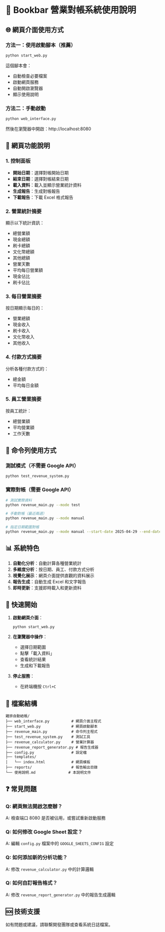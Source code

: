 # 🍗 Bookbar 營業對帳系統使用說明

## 🌐 網頁介面使用方式

### 方法一：使用啟動腳本（推薦）
```bash
python start_web.py
```
這個腳本會：
- 自動檢查必要檔案
- 啟動網頁服務
- 自動開啟瀏覽器
- 顯示使用說明

### 方法二：手動啟動
```bash
python web_interface.py
```
然後在瀏覽器中開啟：http://localhost:8080

## 📱 網頁功能說明

### 1. 控制面板
- **開始日期**：選擇對帳開始日期
- **結束日期**：選擇對帳結束日期
- **載入資料**：載入並顯示營業統計資料
- **生成報告**：生成對帳報告
- **下載報告**：下載 Excel 格式報告

### 2. 營業統計摘要
顯示以下統計資訊：
- 總營業額
- 現金總額
- 刷卡總額
- 文化幣總額
- 其他總額
- 營業天數
- 平均每日營業額
- 現金佔比
- 刷卡佔比

### 3. 每日營業摘要
按日期顯示每日的：
- 營業總額
- 現金收入
- 刷卡收入
- 文化幣收入
- 其他收入

### 4. 付款方式摘要
分析各種付款方式的：
- 總金額
- 平均每日金額

### 5. 員工營業摘要
按員工統計：
- 總營業額
- 平均營業額
- 工作天數

## 🔧 命令列使用方式

### 測試模式（不需要 Google API）
```bash
python test_revenue_system.py
```

### 實際對帳（需要 Google API）
```bash
# 測試實際資料
python revenue_main.py --mode test

# 手動對帳（最近兩週）
python revenue_main.py --mode manual

# 指定日期範圍對帳
python revenue_main.py --mode manual --start-date 2025-04-29 --end-date 2025-05-12
```

## 📊 系統特色

1. **自動化分析**：自動計算各種營業統計
2. **多維度分析**：按日期、員工、付款方式分析
3. **視覺化展示**：網頁介面提供直觀的資料展示
4. **報告生成**：自動生成 Excel 和文字報告
5. **即時更新**：支援即時載入和更新資料

## 🚀 快速開始

1. **啟動網頁介面**：
   ```bash
   python start_web.py
   ```

2. **在瀏覽器中操作**：
   - 選擇日期範圍
   - 點擊「載入資料」
   - 查看統計結果
   - 生成和下載報告

3. **停止服務**：
   - 在終端機按 `Ctrl+C`

## 📁 檔案結構

```
雞排自動結帳/
├── web_interface.py          # 網頁介面主程式
├── start_web.py              # 網頁啟動腳本
├── revenue_main.py           # 命令列主程式
├── test_revenue_system.py    # 測試工具
├── revenue_calculator.py     # 營業計算器
├── revenue_report_generator.py # 報告生成器
├── config.py                 # 設定檔
├── templates/
│   └── index.html            # 網頁模板
├── reports/                  # 報告輸出目錄
└── 使用說明.md               # 本說明文件
```

## ❓ 常見問題

### Q: 網頁無法開啟怎麼辦？
A: 檢查端口 8080 是否被佔用，或嘗試重新啟動服務

### Q: 如何修改 Google Sheet 設定？
A: 編輯 `config.py` 檔案中的 `GOOGLE_SHEETS_CONFIG` 設定

### Q: 如何添加新的分析功能？
A: 修改 `revenue_calculator.py` 中的計算邏輯

### Q: 如何自訂報告格式？
A: 修改 `revenue_report_generator.py` 中的報告生成邏輯

## 🆘 技術支援

如有問題或建議，請聯繫開發團隊或查看系統日誌檔案。



